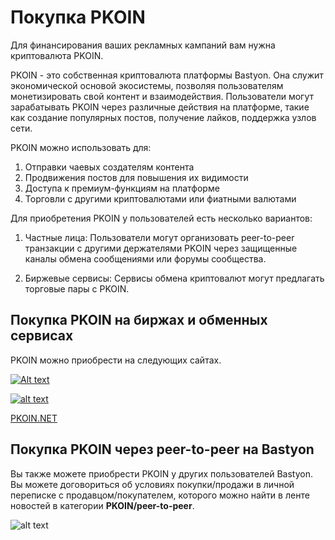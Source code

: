 # Покупка PKOIN

Для финансирования ваших рекламных кампаний вам нужна криптовалюта PKOIN.

PKOIN - это собственная криптовалюта платформы Bastyon. Она служит экономической основой экосистемы, позволяя пользователям монетизировать свой контент и взаимодействия. Пользователи могут зарабатывать PKOIN через различные действия на платформе, такие как создание популярных постов, получение лайков, поддержка узлов сети.

PKOIN можно использовать для:
1. Отправки чаевых создателям контента
2. Продвижения постов для повышения их видимости
3. Доступа к премиум-функциям на платформе
4. Торговли с другими криптовалютами или фиатными валютами

Для приобретения PKOIN у пользователей есть несколько вариантов:

1. Частные лица: Пользователи могут организовать peer-to-peer транзакции с другими держателями PKOIN через защищенные каналы обмена сообщениями или форумы сообщества.

2. Биржевые сервисы: Сервисы обмена криптовалют могут предлагать торговые пары с PKOIN.


## Покупка PKOIN на биржах и обменных сервисах

PKOIN можно приобрести на следующих сайтах.

[![Alt text](assets/img/tapbit.png)](Tapbit.com)

[![alt text](assets/img/Digifinex.png)](Digifinex.com)


[PKOIN.NET](https://pkoin.net)


## Покупка PKOIN через peer-to-peer на Bastyon

Вы также можете приобрести PKOIN у других пользователей Bastyon. Вы можете договориться об условиях покупки/продажи в личной переписке с продавцом/покупателем, которого можно найти в ленте новостей в категории **PKOIN/peer-to-peer**.

![alt text](assets/img/buying-pkoin-from-private-party.png)